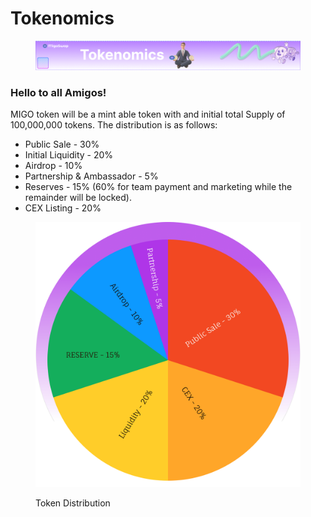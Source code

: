 # Tokenomics

<figure><img src=".gitbook/assets/Tokenomics.png" alt=""><figcaption></figcaption></figure>

### Hello to all Amigos!

MIGO token will be a mint able token with and initial total Supply of  100,000,000 tokens. The distribution is as follows:

* Public Sale - 30%
* Initial Liquidity - 20%
* Airdrop - 10%
* Partnership & Ambassador - 5%
* Reserves - 15% (60% for team payment and marketing while the remainder will be locked).
* CEX Listing - 20%

<figure><img src=".gitbook/assets/Group 23.png" alt=""><figcaption><p>Token Distribution</p></figcaption></figure>
